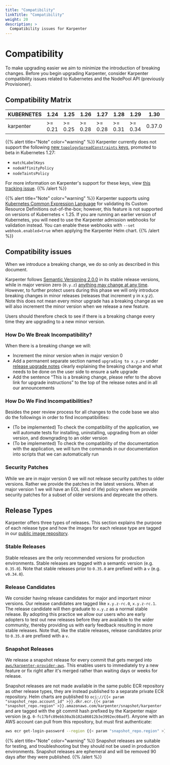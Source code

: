 ```yaml
---
title: "Compatibility"
linkTitle: "Compatibility"
weight: 20
description: >
  Compatibility issues for Karpenter
---
```


# Compatibility

To make upgrading easier we aim to minimize the introduction of breaking changes.
Before you begin upgrading Karpenter, consider Karpenter compatibility issues related to Kubernetes and the NodePool API (previously Provisioner).

## Compatibility Matrix

[comment]: <> (the content below is generated from hack/docs/compataiblitymetrix_gen_docs.go)

| KUBERNETES |   1.24   |   1.25   |   1.26   |   1.27   |   1.28   |   1.29   |  1.30  |
|------------|----------|----------|----------|----------|----------|----------|--------|
| karpenter  | \>= 0.21 | \>= 0.25 | \>= 0.28 | \>= 0.28 | \>= 0.31 | \>= 0.34 | 0.37.0 |

[comment]: <> (end docs generated content from hack/docs/compataiblitymetrix_gen_docs.go)

{{% alert title="Note" color="warning" %}}
Karpenter currently does not support the following [new `topologySpreadConstraints` keys](https://kubernetes.io/blog/2023/04/17/fine-grained-pod-topology-spread-features-beta/), promoted to beta in Kubernetes 1.27:
- `matchLabelKeys`
- `nodeAffinityPolicy`
- `nodeTaintsPolicy`

For more information on Karpenter's support for these keys, view [this tracking issue](https://github.com/aws/karpenter-core/issues/430).
{{% /alert %}}

{{% alert title="Note" color="warning" %}}
Karpenter supports using [Kubernetes Common Expression Language](https://kubernetes.io/docs/reference/using-api/cel/) for validating its Custom Resource Definitions out-of-the-box; however, this feature is not supported on versions of Kubernetes < 1.25. If you are running an earlier version of Kubernetes, you will need to use the Karpenter admission webhooks for validation instead. You can enable these webhooks with `--set webhook.enabled=true` when applying the Karpenter Helm chart.
{{% /alert %}}

## Compatibility issues

When we introduce a breaking change, we do so only as described in this document.

Karpenter follows [Semantic Versioning 2.0.0](https://semver.org/) in its stable release versions, while in
major version zero (`0.y.z`) [anything may change at any time](https://semver.org/#spec-item-4).
However, to further protect users during this phase we will only introduce breaking changes in minor releases (releases that increment y in x.y.z).
Note this does not mean every minor upgrade has a breaking change as we will also increment the
minor version when we release a new feature.

Users should therefore check to see if there is a breaking change every time they are upgrading to a new minor version.

### How Do We Break Incompatibility?

When there is a breaking change we will:

* Increment the minor version when in major version 0
* Add a permanent separate section named `upgrading to x.y.z+` under [release upgrade notes](#release-upgrade-notes)
  clearly explaining the breaking change and what needs to be done on the user side to ensure a safe upgrade
* Add the sentence “This is a breaking change, please refer to the above link for upgrade instructions” to the top of the release notes and in all our announcements

### How Do We Find Incompatibilities?

Besides the peer review process for all changes to the code base we also do the followings in order to find
incompatibilities:
* (To be implemented) To check the compatibility of the application, we will automate tests for installing, uninstalling, upgrading from an older version, and downgrading to an older version
* (To be implemented) To check the compatibility of the documentation with the application, we will turn the commands in our documentation into scripts that we can automatically run

### Security Patches

While we are in major version 0 we will not release security patches to older versions.
Rather we provide the patches in the latest versions.
When at major version 1 we will have an EOL (end of life) policy where we provide security patches
for a subset of older versions and deprecate the others.

## Release Types

Karpenter offers three types of releases. This section explains the purpose of each release type and how the images for each release type are tagged in our [public image repository](https://gallery.ecr.aws/karpenter).

### Stable Releases

Stable releases are the only recommended versions for production environments. Stable releases are tagged with a semantic version (e.g. `0.35.0`). Note that stable releases prior to `0.35.0` are prefixed with a `v` (e.g. `v0.34.0`).

### Release Candidates

We consider having release candidates for major and important minor versions. Our release candidates are tagged like `x.y.z-rc.0`, `x.y.z-rc.1`. The release candidate will then graduate to `x.y.z` as a normal stable release.
By adopting this practice we allow our users who are early adopters to test out new releases before they are available to the wider community, thereby providing us with early feedback resulting in more stable releases.
Note that, like the stable releases, release candidates prior to `0.35.0` are prefixed with a `v`.

### Snapshot Releases

We release a snapshot release for every commit that gets merged into [`aws/karpenter-provider-aws`](https://www.github.com/aws/karpenter-provider-aws). This enables users to immediately try a new feature or fix right after it's merged rather than waiting days or weeks for release.

Snapshot releases are not made available in the same public ECR repository as other release types, they are instead published to a separate private ECR repository.
Helm charts are published to `oci://{{< param "snapshot_repo.account_id" >}}.dkr.ecr.{{< param "snapshot_repo.region" >}}.amazonaws.com/karpenter/snapshot/karpenter` and are tagged with the git commit hash prefixed by the Karpenter major version (e.g. `0-fc17bfc89ebb30a3b102a86012b3e3992ec08adf`).
Anyone with an AWS account can pull from this repository, but must first authenticate:

```bash
aws ecr get-login-password --region {{< param "snapshot_repo.region" >}} | docker login --username AWS --password-stdin {{< param "snapshot_repo.account_id" >}}.dkr.ecr.{{< param "snapshot_repo.region" >}}.amazonaws.com
```

{{% alert title="Note" color="warning" %}}
Snapshot releases are suitable for testing, and troubleshooting but they should not be used in production environments. Snapshot releases are ephemeral and will be removed 90 days after they were published.
{{% /alert %}}
